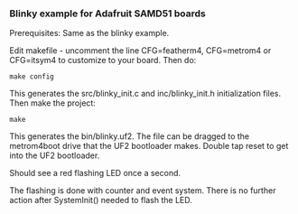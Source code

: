 ### Blinky example for Adafruit SAMD51 boards

Prerequisites: Same as the blinky example. 

Edit makefile - uncomment the line CFG=featherm4, CFG=metrom4 or CFG=itsym4 to customize to your board.
Then do:

`make config`

This generates the src/blinky_init.c and inc/blinky_init.h initialization files. Then make the project:

`make`

This generates the bin/blinky.uf2. The file can be dragged to the metrom4boot drive that the UF2 bootloader makes. Double tap reset to get into the UF2 bootloader. 

Should see a red flashing LED once a second. 

The flashing is done with counter and event system. There is no further action after SystemInit()
needed to flash the LED. 
